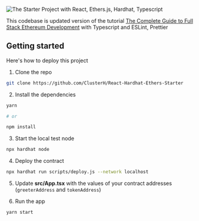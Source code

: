 ![The Starter Project with React, Ethers.js, Hardhat, Typescript
](https://dev-to-uploads.s3.amazonaws.com/uploads/articles/fxq0yu3jd7qw35itdxii.jpg)

This codebase is updated version of the tutorial [The Complete Guide to Full Stack Ethereum Development](https://dev.to/dabit3/the-complete-guide-to-full-stack-ethereum-development-3j13) with Typescript and ESLint, Prettier

## Getting started

Here's how to deploy this project

1. Clone the repo

```sh
git clone https://github.com/ClusterH/React-Hardhat-Ethers-Starter
```

2. Install the dependencies

```sh
yarn

# or

npm install
```

3. Start the local test node

```sh
npx hardhat node
```

4. Deploy the contract

```sh
npx hardhat run scripts/deploy.js --network localhost
```

5. Update **src/App.tsx** with the values of your contract addresses (`greeterAddress` and `tokenAddress`)

6. Run the app

```sh
yarn start
```
